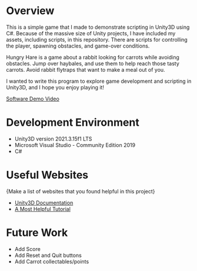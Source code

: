 # Overview

This is a simple game that I made to demonstrate scripting in Unity3D using C#. Because of the massive size of Unity projects, I have included my assets, including scripts, in this repository. There are scripts for controlling the player, spawning obstacles, and game-over conditions.

Hungry Hare is a game about a rabbit looking for carrots while avoiding obstacles. Jump over haybales, and use them to help reach those tasty carrots. Avoid rabbit flytraps that want to make a meal out of you.

I wanted to write this program to explore game development and scripting in Unity3D, and I hope you enjoy playing it!

[Software Demo Video](https://youtu.be/XcNaqlrBpmU)

# Development Environment

* Unity3D version 2021.3.15f1 LTS
* Microsoft Visual Studio - Community Edition 2019
* C#

# Useful Websites

{Make a list of websites that you found helpful in this project}
* [Unity3D Documentation](https://docs.unity3d.com/Manual/index.html)
* [A Most Helpful Tutorial](https://www.youtube.com/watch?v=UPvW8kYqxZk)

# Future Work

* Add Score
* Add Reset and Quit buttons
* Add Carrot collectables/points